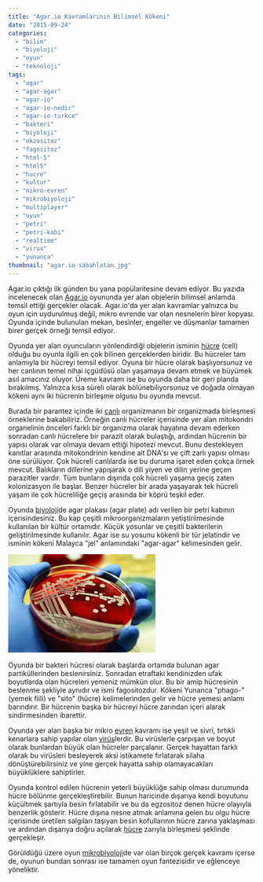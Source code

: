 ```yaml
---
title: "Agar.io Kavramlarının Bilimsel Kökeni"
date: "2015-09-24"
categories: 
  - "bilim"
  - "biyoloji"
  - "oyun"
  - "teknoloji"
tags: 
  - "agar"
  - "agar-agar"
  - "agar-io"
  - "agar-io-nedir"
  - "agar-io-turkce"
  - "bakteri"
  - "biyoloji"
  - "ekzositoz"
  - "fagositoz"
  - "html-5"
  - "html5"
  - "hucre"
  - "kultur"
  - "mikro-evren"
  - "mikrobiyoloji"
  - "multiplayer"
  - "oyun"
  - "petri"
  - "petri-kabi"
  - "realtime"
  - "virus"
  - "yunanca"
thumbnail: "agar.io-sabahlatan.jpg"
---
```


Agar.io çıktığı ilk günden bu yana popülaritesine devam ediyor. Bu yazıda incelenecek olan [Agar.io](http://sabahlatan.com/blog/agar-io-oyunu-ve-puf-noktalari/) oyununda yer alan objelerin bilimsel anlamda temsil ettiği gerçekler olacak. Agar.io'da yer alan kavramlar yalnızca bu oyun için uydurulmuş değil, mikro evrende var olan nesnelerin birer kopyası. Oyunda içinde bulunulan mekan, besinler, engeller ve düşmanlar tamamen birer gerçek örneği temsil ediyor.

Oyunda yer alan oyuncuların yönlendirdiği objelerin isminin [hücre](http://sabahlatan.com/etiket/hücre/) (cell) olduğu bu oyunla ilgili en çok bilinen gerçeklerden biridir. Bu hücreler tam anlamıyla bir hücreyi temsil ediyor. Oyuna bir hücre olarak başlıyorsunuz ve her canlının temel nihai içgüdüsü olan yaşamaya devam etmek ve büyümek asıl amacınız oluyor. Üreme kavramı ise bu oyunda daha bir geri planda bırakılmış. Yalnızca kısa süreli olarak bölünebiliyorsunuz ve doğada olmayan kökeni aynı iki hücrenin birleşme olgusu bu oyunda mevcut.

Burada bir parantez içinde iki [canlı](http://sabahlatan.com/etiket/canlı/) organizmanın bir organizmada birleşmesi örneklerine bakabiliriz. Örneğin canlı hücreler içerisinde yer alan mitokondri organelinin önceleri farklı bir organizma olarak hayatına devam ederken sonradan canlı hücrelere bir parazit olarak bulaştığı, ardından hücrenin bir yapısı olarak var olmaya devam ettiği hipotezi mevcut. Bunu destekleyen kanıtlar arasında mitokondrinin kendine ait DNA'sı ve çift zarlı yapısı olması öne sürülüyor. Çok hücreli canlılarda ise bu duruma işaret eden çokça örnek mevcut. Balıkların dillerine yapışarak o dili yiyen ve dilin yerine geçen parazitler vardır. Tüm bunların dışında çok hücreli yaşama geçiş zaten kolonizasyon ile başlar. Benzer hücreler bir arada yaşayarak tek hücreli yaşam ile çok hücreliliğe geçiş arasında bir köprü teşkil eder.

Oyunda [biyoloji](http://sabahlatan.com/etiket/biyoloji/)de agar plakası (agar plate) adı verilen bir petri kabının içerisindesiniz. Bu kap çeşitli mikroorganizmaların yetiştirilmesinde kullanılan bir kültür ortamıdır. Küçük yosunlar ve çeşitli bakterilerin geliştirilmesinde kullanılır. Agar ise su yosunu kökenli bir tür jelatindir ve isminin kökeni Malayca "jel" anlamındaki "agar-agar" kelimesinden gelir.

![Agar plakası](images/5365405758_87c0da4d02_b-300x200.jpg)

Oyunda bir bakteri hücresi olarak  başlarda ortamda bulunan agar partiküllerinden beslenirsiniz. Sonradan etraftaki kendinizden ufak boyutlarda olan hücreleri yemeniz mümkün olur. Bu bir amip hücresinin beslenme şekliyle aynıdır ve ismi fagositozdur. Kökeni Yunanca "phago-" (yemek fiili) ve "sito" (hücre) kelimelerinden gelir ve hücre yemesi anlamı barındırır. Bir hücrenin başka bir hücreyi hücre zarından içeri alarak sindirmesinden ibarettir.

Oyunda yer alan başka bir mikro [evren](http://sabahlatan.com/etiket/evren/) kavramı ise yeşil ve sivri, tırtıklı kenarlara sahip yapılar olan [virüs](http://sabahlatan.com/etiket/virüs/)lerdir. Bu virüslerle çarpışan ve boyut olarak bunlardan büyük olan hücreler parçalanır. Gerçek hayattan farklı olarak bu virüsleri besleyerek aksi istikamete fırlatarak silaha dönüştürebilirsiniz ve yine gerçek hayatta sahip olamayacakları büyüklüklere sahiptirler.

Oyunda kontrol edilen hücrenin yeterli büyüklüğe sahip olması durumunda hücre bölünme gerçekleştirebilir. Bunun haricinde dışarıya kendi boyutunu küçültmek şartıyla besin fırlatabilir ve bu da egzositoz denen hücre olayıyla benzerlik gösterir. Hücre dışına nesne atmak anlamına gelen bu olgu hücre içerisinde üretilen salgıları taşıyan besin kofullarının hücre zarına yaklaşması ve ardından dışarıya doğru açılarak [hücre](http://sabahlatan.com/etiket/hücre/) zarıyla birleşmesi şeklinde gerçekleşir.

Görüldüğü üzere oyun [mikrobiyoloji](http://sabahlatan.com/etiket/mikrobiyoloji/)de var olan birçok gerçek kavramı içerse de, oyunun bundan sonrası ise tamamen oyun fantezisidir ve eğlenceye yöneliktir.
